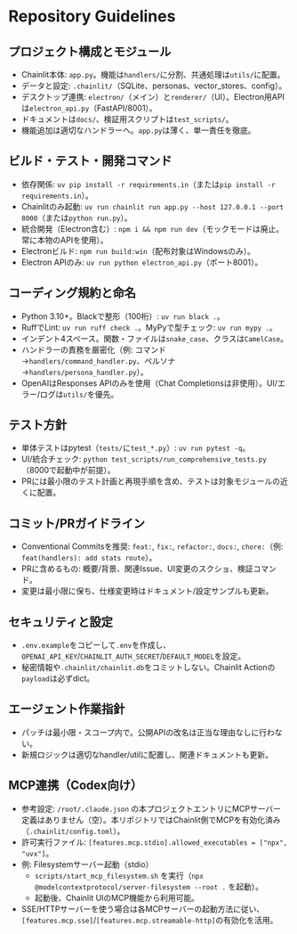 # Repository Guidelines

## プロジェクト構成とモジュール
- Chainlit本体: `app.py`。機能は`handlers/`に分割、共通処理は`utils/`に配置。
- データと設定: `.chainlit/`（SQLite、personas、vector_stores、config）。
- デスクトップ連携: `electron/`（メイン）と`renderer/`（UI）。Electron用APIは`electron_api.py`（FastAPI/8001）。
- ドキュメントは`docs/`、検証用スクリプトは`test_scripts/`。
- 機能追加は適切なハンドラーへ。`app.py`は薄く、単一責任を徹底。

## ビルド・テスト・開発コマンド
- 依存関係: `uv pip install -r requirements.in`（または`pip install -r requirements.in`）。
- Chainlitのみ起動: `uv run chainlit run app.py --host 127.0.0.1 --port 8000`（または`python run.py`）。
- 統合開発（Electron含む）: `npm i && npm run dev`（モックモードは廃止。常に本物のAPIを使用）。
- Electronビルド: `npm run build:win`（配布対象はWindowsのみ）。
- Electron APIのみ: `uv run python electron_api.py`（ポート8001）。

## コーディング規約と命名
- Python 3.10+。Blackで整形（100桁）: `uv run black .`。
- RuffでLint: `uv run ruff check .`。MyPyで型チェック: `uv run mypy .`。
- インデント4スペース。関数・ファイルは`snake_case`、クラスは`CamelCase`。
- ハンドラーの責務を厳密化（例: コマンド→`handlers/command_handler.py`、ペルソナ→`handlers/persona_handler.py`）。
- OpenAIはResponses APIのみを使用（Chat Completionsは非使用）。UI/エラー/ログは`utils/`を優先。

## テスト方針
- 単体テストはpytest（`tests/`に`test_*.py`）: `uv run pytest -q`。
- UI/統合チェック: `python test_scripts/run_comprehensive_tests.py`（8000で起動中が前提）。
- PRには最小限のテスト計画と再現手順を含め、テストは対象モジュールの近くに配置。

## コミット/PRガイドライン
- Conventional Commitsを推奨: `feat:`, `fix:`, `refactor:`, `docs:`, `chore:`（例: `feat(handlers): add stats route`）。
- PRに含めるもの: 概要/背景、関連Issue、UI変更のスクショ、検証コマンド。
- 変更は最小限に保ち、仕様変更時はドキュメント/設定サンプルも更新。

## セキュリティと設定
- `.env.example`をコピーして`.env`を作成し、`OPENAI_API_KEY`/`CHAINLIT_AUTH_SECRET`/`DEFAULT_MODEL`を設定。
- 秘密情報や`.chainlit/chainlit.db`をコミットしない。Chainlit Actionの`payload`は必ずdict。

## エージェント作業指針
- パッチは最小限・スコープ内で。公開APIの改名は正当な理由なしに行わない。
- 新規ロジックは適切なhandler/utilに配置し、関連ドキュメントも更新。

## MCP連携（Codex向け）
- 参考設定: `/root/.claude.json` の本プロジェクトエントリにMCPサーバー定義はありません（空）。本リポジトリではChainlit側でMCPを有効化済み（`.chainlit/config.toml`）。
- 許可実行ファイル: `[features.mcp.stdio].allowed_executables = ["npx", "uvx"]`。
- 例: Filesystemサーバー起動（stdio）
  - `scripts/start_mcp_filesystem.sh` を実行（`npx @modelcontextprotocol/server-filesystem --root .` を起動）。
  - 起動後、Chainlit UIのMCP機能から利用可能。
- SSE/HTTPサーバーを使う場合は各MCPサーバーの起動方法に従い、`[features.mcp.sse]`/`[features.mcp.streamable-http]`の有効化を活用。
